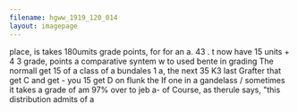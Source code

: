 ```yaml
---
filename: hgww_1919_120_014
layout: imagepage
---
```


place, is takes 180umits
grade points, for
for an a. 43 . t now have
15 units + 4 3 grade, points
a comparative syntem w to
used bente in grading The
normall get 15 of a class of a bundales
1
a, the next 35 K3
last Grafter that get C and get -
you 15 get D on flunk the If
one in a gandelass /
sometimes it takes
a grade of am 97% over to
jeb a- of Course, as therule
says, "this distribution
admits of a

